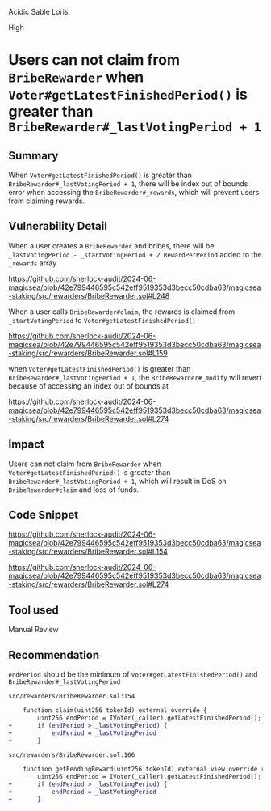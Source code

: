 Acidic Sable Loris

High

# Users can not claim from `BribeRewarder` when `Voter#getLatestFinishedPeriod()` is greater than `BribeRewarder#_lastVotingPeriod + 1`

## Summary

When `Voter#getLatestFinishedPeriod()` is greater than `BribeRewarder#_lastVotingPeriod + 1`, there will be index out of bounds error when accessing the `BribeRewarder#_rewards`, which will prevent users from claiming rewards.

## Vulnerability Detail

When a user creates a `BribeRewarder` and bribes, there will be `_lastVotingPeriod - _startVotingPeriod + 2 RewardPerPeriod` added to the `_rewards` array

https://github.com/sherlock-audit/2024-06-magicsea/blob/42e799446595c542eff9519353d3becc50cdba63/magicsea-staking/src/rewarders/BribeRewarder.sol#L248

When a user calls `BribeRewarder#claim`, the rewards is claimed from `_startVotingPeriod` to `Voter#getLatestFinishedPeriod()`

https://github.com/sherlock-audit/2024-06-magicsea/blob/42e799446595c542eff9519353d3becc50cdba63/magicsea-staking/src/rewarders/BribeRewarder.sol#L159

when `Voter#getLatestFinishedPeriod()` is greater than `BribeRewarder#_lastVotingPeriod + 1`, the `BribeRewarder#_modify` will revert because of accessing an index out of bounds at 

https://github.com/sherlock-audit/2024-06-magicsea/blob/42e799446595c542eff9519353d3becc50cdba63/magicsea-staking/src/rewarders/BribeRewarder.sol#L274

## Impact

Users can not claim from `BribeRewarder` when `Voter#getLatestFinishedPeriod()` is greater than `BribeRewarder#_lastVotingPeriod + 1`, which will result in DoS on `BribeRewarder#claim` and loss of funds.

## Code Snippet

https://github.com/sherlock-audit/2024-06-magicsea/blob/42e799446595c542eff9519353d3becc50cdba63/magicsea-staking/src/rewarders/BribeRewarder.sol#L154

https://github.com/sherlock-audit/2024-06-magicsea/blob/42e799446595c542eff9519353d3becc50cdba63/magicsea-staking/src/rewarders/BribeRewarder.sol#L274

## Tool used

Manual Review

## Recommendation

`endPeriod` should be the minimum of `Voter#getLatestFinishedPeriod()` and `BribeRewarder#_lastVotingPeriod`

`src/rewarders/BribeRewarder.sol:154`

```diff
    function claim(uint256 tokenId) external override {
        uint256 endPeriod = IVoter(_caller).getLatestFinishedPeriod();
+       if (endPeriod > _lastVotingPeriod) {
+           endPeriod = _lastVotingPeriod
+       }
```

`src/rewarders/BribeRewarder.sol:166`

```diff
    function getPendingReward(uint256 tokenId) external view override returns (uint256 totalReward) {
        uint256 endPeriod = IVoter(_caller).getLatestFinishedPeriod();
+       if (endPeriod > _lastVotingPeriod) {
+           endPeriod = _lastVotingPeriod
+       }
```

